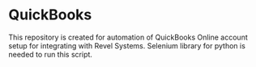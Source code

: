 QuickBooks
==========
This repository is created for automation of QuickBooks Online account setup for integrating with Revel Systems.
Selenium library  for python is needed to run this script.

